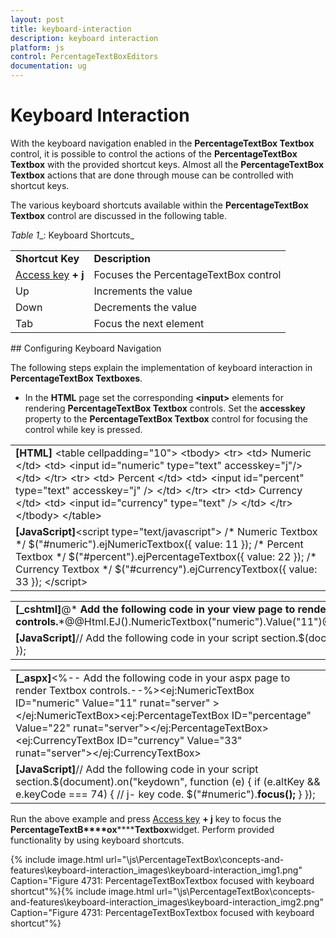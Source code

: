 ```yaml
---
layout: post
title: keyboard-interaction
description: keyboard interaction
platform: js
control: PercentageTextBoxEditors 
documentation: ug
---
```


# Keyboard Interaction

With the keyboard navigation enabled in the **PercentageTextBox Textbox** control, it is possible to control the actions of the **PercentageTextBox Textbox** with the provided shortcut keys. Almost all the **PercentageTextBox Textbox** actions that are done through mouse can be controlled with shortcut keys.

The various keyboard shortcuts available within the **PercentageTextBox Textbox** control are discussed in the following table. 

_Table_ _1__: Keyboard Shortcuts_

<table>
<tr>
<td>
<b>Shortcut Key</b></td><td>
<b>Description</b></td></tr>
<tr>
<td>
<a href=http://en.wikipedia.org/wiki/Access_key>Access key</a><b> + j</b></td><td>
Focuses the PercentageTextBox<b> </b>control</td></tr>
<tr>
<td>
Up</td><td>
Increments the value</td></tr>
<tr>
<td>
Down</td><td>
Decrements the value</td></tr>
<tr>
<td>
Tab</td><td>
Focus the next element</td></tr>
</table>
## Configuring Keyboard Navigation

The following steps explain the implementation of keyboard interaction in **PercentageTextBox Textboxes**.

* In the **HTML** page set the corresponding **&lt;input&gt;** elements for rendering **PercentageTextBox Textbox** controls. Set the **accesskey** property to the **PercentageTextBox Textbox** control for focusing the control while key is pressed.



<table>
<tr>
<td>
<b>[HTML]</b>       &lt;table cellpadding="10"&gt;            &lt;tbody&gt;                &lt;tr&gt;                    &lt;td&gt;                        <label for="numeric">Numeric</label>                    &lt;/td&gt;                    &lt;td&gt;                        &lt;input id="numeric" type="text" accesskey="j"/&gt;                    &lt;/td&gt;                &lt;/tr&gt;                &lt;tr&gt;                    &lt;td&gt;                        <label for="percent">Percent</label>                    &lt;/td&gt;                    &lt;td&gt;                        &lt;input id="percent" type="text" accesskey="j" /&gt;                    &lt;/td&gt;                &lt;/tr&gt;                &lt;tr&gt;                    &lt;td&gt;                        <label for="currency">Currency</label>                    &lt;/td&gt;                    &lt;td&gt;                        &lt;input id="currency" type="text" /&gt;                    &lt;/td&gt;                &lt;/tr&gt;            &lt;/tbody&gt;        &lt;/table&gt;</td></tr>
<tr>
<td>
<b>[JavaScript]</b>&lt;script type="text/javascript"&gt;        /* Numeric Textbox */        $("#numeric").ejNumericTextbox({            value: 11                    });        /* Percent Textbox */        $("#percent").ejPercentageTextbox({            value: 22                    });        /* Currency Textbox */        $("#currency").ejCurrencyTextbox({            value: 33                    });    &lt;/script&gt;</td></tr>
</table>


<table>
<tr>
<td>
<b>[_cshtml]</b>@*<b> Add the following code in your view page to render Textbox controls.</b>*@@Html.EJ().NumericTextbox("numeric").Value("11")@Html.EJ().PercentageTextbox("percentage").Value("22")@Html.EJ().CurrencyTextbox("currency").Value("33")</td></tr>
<tr>
<td>
<b>[JavaScript]</b>// Add the following code in your script section.$(document).on("keydown", function (e) {        if (e.altKey && e.keyCode === 74) { // j- key code.            $("#numeric").<b>focus();</b>           }    });</td></tr>
</table>


<table>
<tr>
<td>
<b>[_aspx]</b>&lt;%-- Add the following code in your aspx page to render Textbox controls.--%&gt;&lt;ej:NumericTextBox ID="numeric" Value="11"  runat="server" &gt;&lt;/ej:NumericTextBox&gt;&lt;ej:PercentageTextBox ID="percentage" Value="22" runat="server"&gt;&lt;/ej:PercentageTextBox&gt;&lt;ej:CurrencyTextBox ID="currency" Value="33" runat="server"&gt;&lt;/ej:CurrencyTextBox&gt;</td></tr>
<tr>
<td>
<b>[JavaScript]</b>// Add the following code in your script section.$(document).on("keydown", function (e) {        if (e.altKey && e.keyCode === 74) { // j- key code.            $("#numeric").<b>focus();</b>           }    });</td></tr>
</table>


Run the above example and press [Access key](http://en.wikipedia.org/wiki/Access_key) **+ j** key to focus the **PercentageTextB****ox********Textbox**widget. Perform provided functionality by using keyboard shortcuts.



{% include image.html url="\js\PercentageTextBox\concepts-and-features\keyboard-interaction_images\keyboard-interaction_img1.png" Caption="Figure 4731: PercentageTextBoxTextbox focused with keyboard shortcut"%}{% include image.html url="\js\PercentageTextBox\concepts-and-features\keyboard-interaction_images\keyboard-interaction_img2.png" Caption="Figure 4731: PercentageTextBoxTextbox focused with keyboard shortcut"%}





















